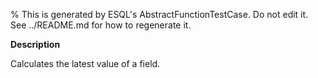 % This is generated by ESQL's AbstractFunctionTestCase. Do not edit it. See ../README.md for how to regenerate it.

**Description**

Calculates the latest value of a field.

